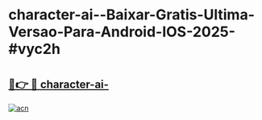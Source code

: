 # character-ai--Baixar-Gratis-Ultima-Versao-Para-Android-IOS-2025-#vyc2h

# <h2><a href="https://ainizakaria.my?title=character-ai-&ref=24M">🔗👉 🔴 character-ai-</a></h2>

[![acn](https://github.com/user-attachments/assets/0f9c940e-d8b0-45ae-aac7-cd30a18b3e1c)](https://ainizakaria.my?title=character-ai-&ref=24M)

